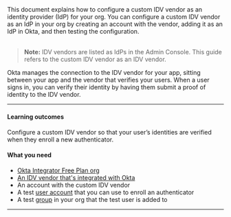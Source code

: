 ## <StackSnippet snippet="idp" inline />

This document explains how to configure a custom IDV vendor as an identity provider (IdP) for your org. You can configure a custom IDV vendor as an IdP in your org by creating an account with the vendor, adding it as an IdP in Okta, and then testing the configuration.
<br></br>

> **Note:** IDV vendors are listed as IdPs in the Admin Console. This guide refers to the custom IDV vendor as an IDV vendor.

Okta manages the connection to the IDV vendor for your app, sitting between your app and the vendor that verifies your users. When a user signs in, you can verify their identity by having them submit a proof of identity to the IDV vendor.

---

#### Learning outcomes

Configure a custom IDV vendor so that your user’s identities are verified when they enroll a new authenticator.

#### What you need

* [Okta Integrator Free Plan org](https://developer.okta.com/signup)
* [An IDV vendor that's integrated with Okta](/docs/guides/idv-integration/)
* An account with the custom IDV vendor
* A test [user account](https://help.okta.com/okta_help.htm?type=oie&id=ext-usgp-add-users) that you can use to enroll an authenticator
* A test [group](https://help.okta.com/okta_help.htm?type=oie&id=usgp-groups-create) in your org that the test user is added to

---
